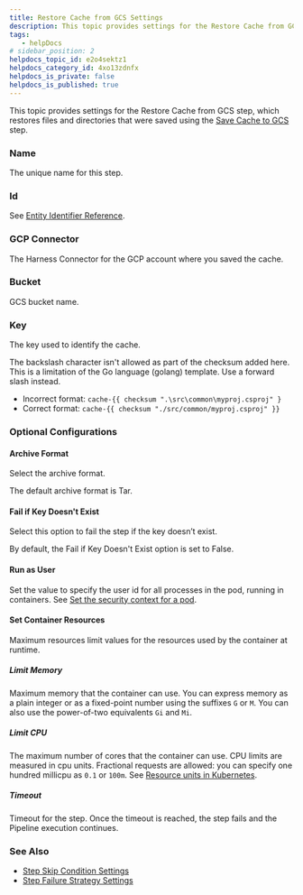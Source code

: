 ```yaml
---
title: Restore Cache from GCS Settings
description: This topic provides settings for the Restore Cache from GCS step, which restores files and directories that were saved using the Save Cache to GCS step. Name. The unique name for this step. Id. See E…
tags: 
   - helpDocs
# sidebar_position: 2
helpdocs_topic_id: e2o4sektz1
helpdocs_category_id: 4xo13zdnfx
helpdocs_is_private: false
helpdocs_is_published: true
---
```


This topic provides settings for the Restore Cache from GCS step, which restores files and directories that were saved using the [Save Cache to GCS](save-cache-to-gcs-step-settings.md) step.

### Name

The unique name for this step.

### Id

See [Entity Identifier Reference](https://docs.harness.io/article/li0my8tcz3-entity-identifier-reference).

### GCP Connector

The Harness Connector for the GCP account where you saved the cache.

### Bucket

GCS bucket name.

### Key

The key used to identify the cache.

The backslash character isn't allowed as part of the checksum added here. This is a limitation of the Go language (golang) template. Use a forward slash instead. 

* Incorrect format: `cache-{{ checksum ".\src\common\myproj.csproj" }`
* Correct format: `cache-{{ checksum "./src/common/myproj.csproj" }}`

### Optional Configurations

#### Archive Format

Select the archive format.

The default archive format is Tar.

#### Fail if Key Doesn't Exist

Select this option to fail the step if the key doesn’t exist.

By default, the Fail if Key Doesn't Exist option is set to False.

#### Run as User

Set the value to specify the user id for all processes in the pod, running in containers. See [Set the security context for a pod](https://kubernetes.io/docs/tasks/configure-pod-container/security-context/#set-the-security-context-for-a-pod).

#### Set Container Resources

Maximum resources limit values for the resources used by the container at runtime.

##### Limit Memory

Maximum memory that the container can use. You can express memory as a plain integer or as a fixed-point number using the suffixes `G` or `M`. You can also use the power-of-two equivalents `Gi` and `Mi`.

##### Limit CPU

The maximum number of cores that the container can use. CPU limits are measured in cpu units. Fractional requests are allowed: you can specify one hundred millicpu as `0.1` or `100m`. See [Resource units in Kubernetes](https://kubernetes.io/docs/concepts/configuration/manage-resources-containers/#resource-units-in-kubernetes).

##### Timeout

Timeout for the step. Once the timeout is reached, the step fails and the Pipeline execution continues.

### See Also

* [Step Skip Condition Settings](https://docs.harness.io/article/i36ibenkq2-step-skip-condition-settings)
* [Step Failure Strategy Settings](https://docs.harness.io/article/htrur23poj-step-failure-strategy-settings)

